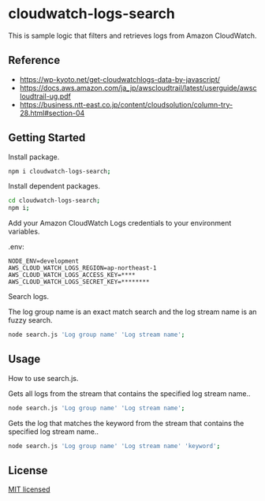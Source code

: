 # cloudwatch-logs-search

This is sample logic that filters and retrieves logs from Amazon CloudWatch.

## Reference
- https://wp-kyoto.net/get-cloudwatchlogs-data-by-javascript/
- https://docs.aws.amazon.com/ja_jp/awscloudtrail/latest/userguide/awscloudtrail-ug.pdf
- https://business.ntt-east.co.jp/content/cloudsolution/column-try-28.html#section-04

## Getting Started

Install package.  

```sh
npm i cloudwatch-logs-search;
```

Install dependent packages.  

```sh
cd cloudwatch-logs-search;
npm i;
```

Add your Amazon CloudWatch Logs credentials to your environment variables.  

.env:  

```text
NODE_ENV=development
AWS_CLOUD_WATCH_LOGS_REGION=ap-northeast-1
AWS_CLOUD_WATCH_LOGS_ACCESS_KEY=****
AWS_CLOUD_WATCH_LOGS_SECRET_KEY=********
```

Search logs.  

The log group name is an exact match search and the log stream name is an fuzzy search.  

```sh
node search.js 'Log group name' 'Log stream name';
```

## Usage

How to use search.js.  

Gets all logs from the stream that contains the specified log stream name..  

```sh
node search.js 'Log group name' 'Log stream name';
```

Gets the log that matches the keyword from the stream that contains the specified log stream name..  

```sh
node search.js 'Log group name' 'Log stream name' 'keyword';
```

## License

[MIT licensed](./LICENSE.txt)
